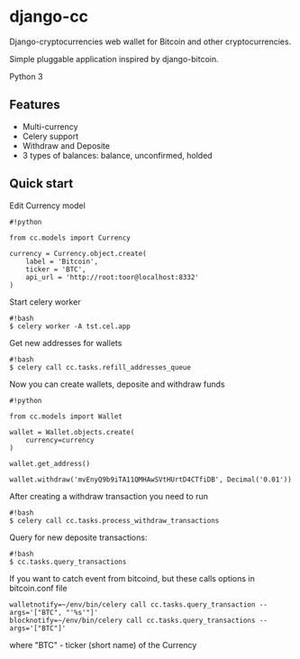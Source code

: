 # django-cc #


Django-cryptocurrencies web wallet for Bitcoin and other cryptocurrencies.

Simple pluggable application inspired by django-bitcoin.

Python 3

## Features ##
* Multi-currency
* Celery support
* Withdraw and Deposite
* 3 types of balances: balance, unconfirmed, holded

## Quick start ##

Edit Currency model
```
#!python

from cc.models import Currency

currency = Currency.object.create(
    label = 'Bitcoin',
    ticker = 'BTC',
    api_url = 'http://root:toor@localhost:8332'
)
```

Start celery worker
```
#!bash
$ celery worker -A tst.cel.app
```

Get new addresses for wallets

```
#!bash
$ celery call cc.tasks.refill_addresses_queue
```

Now you can create wallets, deposite and withdraw funds

```
#!python

from cc.models import Wallet

wallet = Wallet.objects.create(
    currency=currency
)

wallet.get_address()

wallet.withdraw('mvEnyQ9b9iTA11QMHAwSVtHUrtD4CTfiDB', Decimal('0.01'))
```

After creating a withdraw transaction you need to run

```
#!bash
$ celery call cc.tasks.process_withdraw_transactions
```

Query for new deposite transactions:
```
#!bash
$ cc.tasks.query_transactions
```

If you want to catch event from bitcoind, but these calls options in bitcoin.conf file

```
walletnotify=~/env/bin/celery call cc.tasks.query_transaction --args='["BTC", "'%s'"]'
blocknotify=~/env/bin/celery call cc.tasks.query_transactions --args='["BTC"]'

```
where "BTC" - ticker (short name) of the Currency
